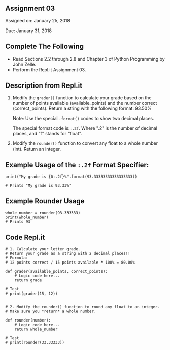 ## Assignment 03
Assigned on: January 25, 2018

Due: January 31, 2018

## Complete The Following

* Read Sections 2.2 through 2.8 and Chapter 3 of Python Programming by John Zelle.
* Perform the Repl.it Assignment 03.

## Description from Repl.it

1. Modify the `grader()` function to calculate your grade based on the number of points available (available\_points) and the number correct (correct\_points). Return a string with the following format: 93.50%

	Note: Use the special `.format()` codes to show two decimal places.

	The special format code is `:.2f`. Where ".2" is the number of decimal places, and "f" stands for "float".

2. Modify the `rounder()` function to convert any float to a whole number (int). Return an integer.


## Example Usage of the `:.2f` Format Specifier:

    print("My grade is {0:.2f}%".format(93.33333333333333333))

    # Prints "My grade is 93.33%"


## Example Rounder Usage

    whole_number = rounder(93.333333)
    print(whole_number)
    # Prints 93

## Code Repl.it

    # 1. Calculate your letter grade.
    # Return your grade as a string with 2 decimal places!!
    # Formula:
    # 12 points correct / 15 points available * 100% = 80.00%

    def grader(available_points, correct_points):
        # Logic code here...
        return grade

    # Test
    # print(grader(15, 12))


    # 2. Modify the rounder() function to round any float to an integer.
    # Make sure you *return* a whole number.

    def rounder(number):
        # Logic code here...
        return whole_number
        
    # Test
    # print(rounder(33.33333))

